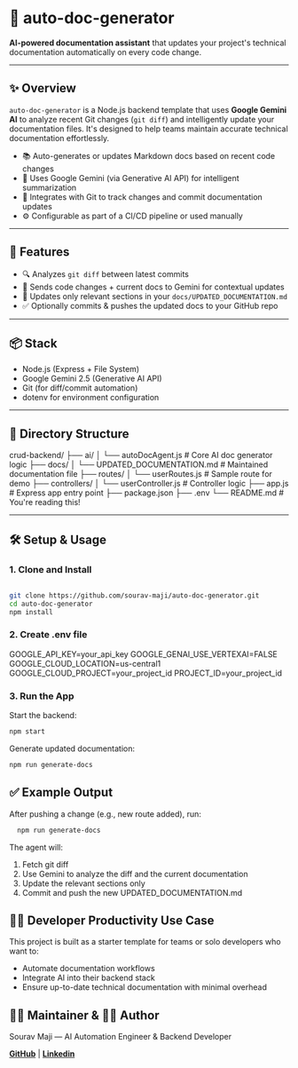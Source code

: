 # 🧠 auto-doc-generator

**AI-powered documentation assistant** that updates your project's technical documentation automatically on every code change.

---

## ✨ Overview

`auto-doc-generator` is a Node.js backend template that uses **Google Gemini AI** to analyze recent Git changes (`git diff`) and intelligently update your documentation files. It's designed to help teams maintain accurate technical documentation effortlessly.

- 📚 Auto-generates or updates Markdown docs based on recent code changes
- 🧠 Uses Google Gemini (via Generative AI API) for intelligent summarization
- 🔁 Integrates with Git to track changes and commit documentation updates
- ⚙️ Configurable as part of a CI/CD pipeline or used manually

---

## 🚀 Features

- 🔍 Analyzes `git diff` between latest commits
- 🤖 Sends code changes + current docs to Gemini for contextual updates
- 📝 Updates only relevant sections in your `docs/UPDATED_DOCUMENTATION.md`
- ✅ Optionally commits & pushes the updated docs to your GitHub repo

---

## 📦 Stack

- Node.js (Express + File System)
- Google Gemini 2.5 (Generative AI API)
- Git (for diff/commit automation)
- dotenv for environment configuration

---

## 📁 Directory Structure
crud-backend/
├── ai/
│ └── autoDocAgent.js # Core AI doc generator logic
├── docs/
│ └── UPDATED_DOCUMENTATION.md # Maintained documentation file
├── routes/
│ └── userRoutes.js # Sample route for demo
├── controllers/
│ └── userController.js # Controller logic
├── app.js # Express app entry point
├── package.json
├── .env
└── README.md # You're reading this!


---

## 🛠️ Setup & Usage

### 1. Clone and Install

```bash

git clone https://github.com/sourav-maji/auto-doc-generator.git
cd auto-doc-generator
npm install
```

### 2. Create .env file

GOOGLE_API_KEY=your_api_key
GOOGLE_GENAI_USE_VERTEXAI=FALSE
GOOGLE_CLOUD_LOCATION=us-central1
GOOGLE_CLOUD_PROJECT=your_project_id
PROJECT_ID=your_project_id

### 3. Run the App
 Start the backend:
``` bash 
npm start
```
  Generate updated documentation:
  ```bash
  npm run generate-docs
```
## ✅ Example Output
After pushing a change (e.g., new route added), run:

```bash
  npm run generate-docs
```
The agent will:

1. Fetch git diff
2. Use Gemini to analyze the diff and the current documentation
3. Update the relevant sections only
4. Commit and push the new UPDATED_DOCUMENTATION.md

## 👨‍💻 Developer Productivity Use Case
This project is built as a starter template for teams or solo developers who want to:
- Automate documentation workflows
- Integrate AI into their backend stack
- Ensure up-to-date technical documentation with minimal overhead

## 🙋‍♂️ Maintainer & 👨‍💻 Author
Sourav Maji — AI Automation Engineer & Backend Developer

[**GitHub**](https://github.com/sourav-maji) | [**Linkedin**](https://www.linkedin.com/in/souravmajiwb/)